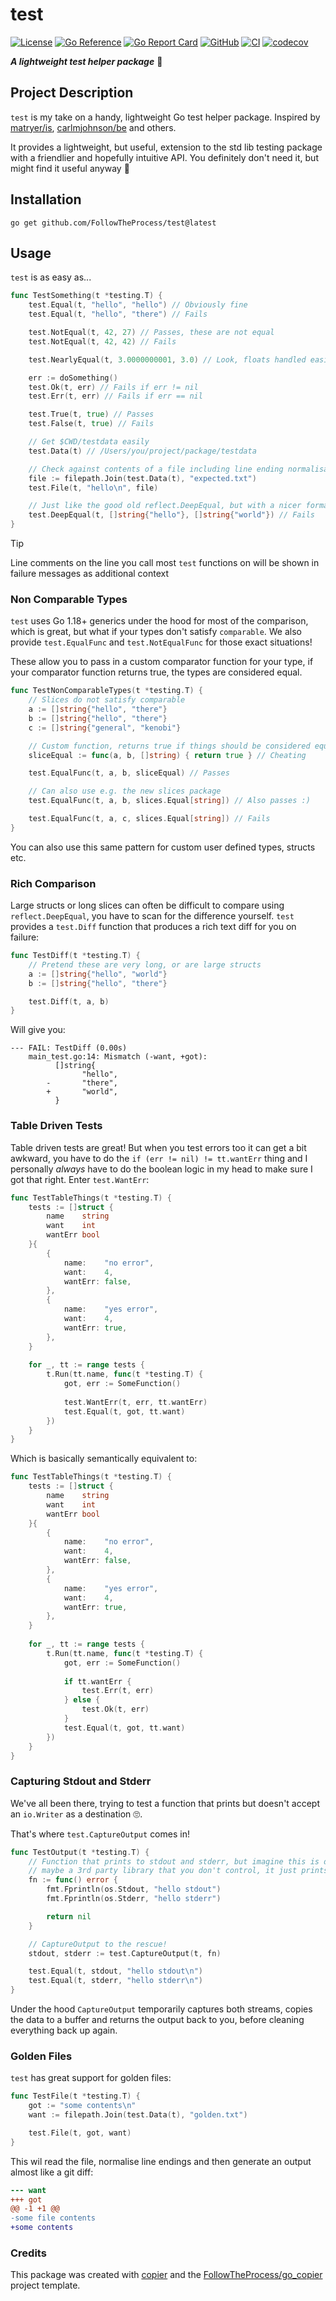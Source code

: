 # test

[![License](https://img.shields.io/github/license/FollowTheProcess/test)](https://github.com/FollowTheProcess/test)
[![Go Reference](https://pkg.go.dev/badge/github.com/FollowTheProcess/test.svg)](https://pkg.go.dev/github.com/FollowTheProcess/test)
[![Go Report Card](https://goreportcard.com/badge/github.com/FollowTheProcess/test)](https://goreportcard.com/report/github.com/FollowTheProcess/test)
[![GitHub](https://img.shields.io/github/v/release/FollowTheProcess/test?logo=github&sort=semver)](https://github.com/FollowTheProcess/test)
[![CI](https://github.com/FollowTheProcess/test/workflows/CI/badge.svg)](https://github.com/FollowTheProcess/test/actions?query=workflow%3ACI)
[![codecov](https://codecov.io/gh/FollowTheProcess/test/branch/main/graph/badge.svg)](https://codecov.io/gh/FollowTheProcess/test)

***A lightweight test helper package*** 🧪

## Project Description

`test` is my take on a handy, lightweight Go test helper package. Inspired by [matryer/is], [carlmjohnson/be] and others.

It provides a lightweight, but useful, extension to the std lib testing package with a friendlier and hopefully intuitive API. You definitely don't need it,
but might find it useful anyway 🙂

## Installation

```shell
go get github.com/FollowTheProcess/test@latest
```

## Usage

`test` is as easy as...

```go
func TestSomething(t *testing.T) {
    test.Equal(t, "hello", "hello") // Obviously fine
    test.Equal(t, "hello", "there") // Fails

    test.NotEqual(t, 42, 27) // Passes, these are not equal
    test.NotEqual(t, 42, 42) // Fails

    test.NearlyEqual(t, 3.0000000001, 3.0) // Look, floats handled easily!

    err := doSomething()
    test.Ok(t, err) // Fails if err != nil
    test.Err(t, err) // Fails if err == nil

    test.True(t, true) // Passes
    test.False(t, true) // Fails

    // Get $CWD/testdata easily
    test.Data(t) // /Users/you/project/package/testdata

    // Check against contents of a file including line ending normalisation
    file := filepath.Join(test.Data(t), "expected.txt")
    test.File(t, "hello\n", file)

    // Just like the good old reflect.DeepEqual, but with a nicer format
    test.DeepEqual(t, []string{"hello"}, []string{"world"}) // Fails
}
```

> [!TIP]
> Line comments on the line you call most `test` functions on will be shown in failure messages as additional context

### Non Comparable Types

`test` uses Go 1.18+ generics under the hood for most of the comparison, which is great, but what if your types don't satisfy `comparable`. We also provide
`test.EqualFunc` and `test.NotEqualFunc` for those exact situations!

These allow you to pass in a custom comparator function for your type, if your comparator function returns true, the types are considered equal.

```go
func TestNonComparableTypes(t *testing.T) {
    // Slices do not satisfy comparable
    a := []string{"hello", "there"}
    b := []string{"hello", "there"}
    c := []string{"general", "kenobi"}

    // Custom function, returns true if things should be considered equal
    sliceEqual := func(a, b, []string) { return true } // Cheating

    test.EqualFunc(t, a, b, sliceEqual) // Passes

    // Can also use e.g. the new slices package
    test.EqualFunc(t, a, b, slices.Equal[string]) // Also passes :)

    test.EqualFunc(t, a, c, slices.Equal[string]) // Fails
}
```

You can also use this same pattern for custom user defined types, structs etc.

### Rich Comparison

Large structs or long slices can often be difficult to compare using `reflect.DeepEqual`, you have to scan for the difference yourself. `test` provides a
`test.Diff` function that produces a rich text diff for you on failure:

```go
func TestDiff(t *testing.T) {
    // Pretend these are very long, or are large structs
    a := []string{"hello", "world"}
    b := []string{"hello", "there"}

    test.Diff(t, a, b)
}
```

Will give you:

```plain
--- FAIL: TestDiff (0.00s)
    main_test.go:14: Mismatch (-want, +got):
          []string{
                "hello",
        -       "there",
        +       "world",
          }
```

### Table Driven Tests

Table driven tests are great! But when you test errors too it can get a bit awkward, you have to do the `if (err != nil) != tt.wantErr` thing and I personally
*always* have to do the boolean logic in my head to make sure I got that right. Enter `test.WantErr`:

```go
func TestTableThings(t *testing.T) {
    tests := []struct {
        name    string
        want    int
        wantErr bool
    }{
        {
            name:    "no error",
            want:    4,
            wantErr: false,
        },
        {
            name:    "yes error",
            want:    4,
            wantErr: true,
        },
    }
    
    for _, tt := range tests {
        t.Run(tt.name, func(t *testing.T) {
            got, err := SomeFunction()
    
            test.WantErr(t, err, tt.wantErr)
            test.Equal(t, got, tt.want)
        })
    }
}
```

Which is basically semantically equivalent to:

```go
func TestTableThings(t *testing.T) {
    tests := []struct {
        name    string
        want    int
        wantErr bool
    }{
        {
            name:    "no error",
            want:    4,
            wantErr: false,
        },
        {
            name:    "yes error",
            want:    4,
            wantErr: true,
        },
    }
    
    for _, tt := range tests {
        t.Run(tt.name, func(t *testing.T) {
            got, err := SomeFunction()
    
            if tt.wantErr {
                test.Err(t, err)
            } else {
                test.Ok(t, err)
            }
            test.Equal(t, got, tt.want)
        })
    }
}
```

### Capturing Stdout and Stderr

We've all been there, trying to test a function that prints but doesn't accept an `io.Writer` as a destination 🙄.

That's where `test.CaptureOutput` comes in!

```go
func TestOutput(t *testing.T) {
    // Function that prints to stdout and stderr, but imagine this is defined somewhere else
    // maybe a 3rd party library that you don't control, it just prints and you can't tell it where
    fn := func() error {
        fmt.Fprintln(os.Stdout, "hello stdout")
        fmt.Fprintln(os.Stderr, "hello stderr")

        return nil
    }

    // CaptureOutput to the rescue!
    stdout, stderr := test.CaptureOutput(t, fn)

    test.Equal(t, stdout, "hello stdout\n")
    test.Equal(t, stderr, "hello stderr\n")
}
```

Under the hood `CaptureOutput` temporarily captures both streams, copies the data to a buffer and returns the output back to you, before cleaning everything back up again.

### Golden Files

`test` has great support for golden files:

```go
func TestFile(t *testing.T) {
    got := "some contents\n"
    want := filepath.Join(test.Data(t), "golden.txt")

    test.File(t, got, want)
}
```

This wil read the file, normalise line endings and then generate an output almost like a git diff:

```patch
--- want
+++ got
@@ -1 +1 @@
-some file contents
+some contents
```

### Credits

This package was created with [copier] and the [FollowTheProcess/go_copier] project template.

[copier]: https://copier.readthedocs.io/en/stable/
[FollowTheProcess/go_copier]: https://github.com/FollowTheProcess/go_copier
[matryer/is]: https://github.com/matryer/is
[carlmjohnson/be]: https://github.com/carlmjohnson/be
